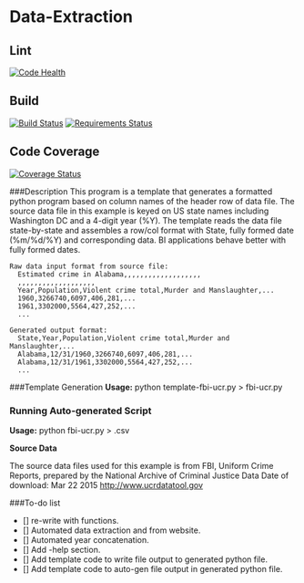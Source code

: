 # Data-Extraction

## Lint
[![Code Health](https://landscape.io/github/mnatale/Data-Extraction/master/landscape.svg?style=plastic)](https://landscape.io/github/mnatale/Data-Extraction/master)

## Build
[![Build Status](https://travis-ci.org/mnatale/Data-Extraction.svg?branch=master)](https://travis-ci.org/mnatale/Data-Extraction)
[![Requirements Status](https://requires.io/github/mnatale/Data-Extraction/requirements.svg?branch=master)](https://requires.io/github/mnatale/Data-Extraction/requirements/?branch=master)
## Code Coverage
[![Coverage Status](https://coveralls.io/repos/github/mnatale/Data-Extraction/badge.svg?branch=master)](https://coveralls.io/github/mnatale/Data-Extraction?branch=master)

###Description
This program is a template that generates a formatted python program based on
column names of the header row of data file. The source data file in this
example is keyed on US state names including Washington DC and a 4-digit year (%Y). The template reads the data file state-by-state and assembles a row/col
format with State, fully formed date (%m/%d/%Y) and corresponding data. BI applications behave better with fully formed dates.

    Raw data input format from source file:
      Estimated crime in Alabama,,,,,,,,,,,,,,,,,,,
      ,,,,,,,,,,,,,,,,,,,
      Year,Population,Violent crime total,Murder and Manslaughter,...
      1960,3266740,6097,406,281,...
      1961,3302000,5564,427,252,...
      ...

    Generated output format:
      State,Year,Population,Violent crime total,Murder and Manslaughter,...
      Alabama,12/31/1960,3266740,6097,406,281,...
      Alabama,12/31/1961,3302000,5564,427,252,...
      ...

###Template Generation
**Usage:** python template-fbi-ucr.py > fbi-ucr.py

### Running Auto-generated Script
**Usage:** python fbi-ucr.py > <formatted-file-name>.csv

**Source Data**
    <p>The source data files used for this example is from FBI, Uniform Crime Reports, prepared by the National Archive of Criminal Justice Data Date of download: Mar 22 2015 http://www.ucrdatatool.gov</p>

###To-do list
- [] re-write with functions.
- [] Automated data extraction and from website.
- [] Automated year concatenation.
- [] Add -help section.
- [] Add template code to write file output to generated python file.
- [] Add template code to auto-gen file output in generated python file.

